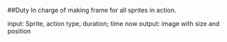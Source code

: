 ##Duty
In charge of making frame for all sprites in action. 

input: Sprite, action type, duration; time now
output: image with size and position 

